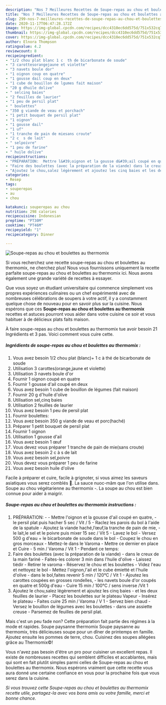 ```yaml
---
description: "Nos 7 Meilleures Recettes de Soupe-repas au chou et boulettes au thermomix"
title: "Nos 7 Meilleures Recettes de Soupe-repas au chou et boulettes au thermomix"
slug: 299-nos-7-meilleures-recettes-de-soupe-repas-au-chou-et-boulettes-au-thermomix
date: 2020-11-17T06:47:28.172Z
image: https://img-global.cpcdn.com/recipes/dcc4310ec6dd575d/751x532cq70/soupe-repas-au-chou-et-boulettes-au-thermomix-photo-principale-de-la-recette.jpg
thumbnail: https://img-global.cpcdn.com/recipes/dcc4310ec6dd575d/751x532cq70/soupe-repas-au-chou-et-boulettes-au-thermomix-photo-principale-de-la-recette.jpg
cover: https://img-global.cpcdn.com/recipes/dcc4310ec6dd575d/751x532cq70/soupe-repas-au-chou-et-boulettes-au-thermomix-photo-principale-de-la-recette.jpg
author: Elnora Thompson
ratingvalue: 4.2
reviewcount: 8
recipeingredient:
- "1/2 chou plat blanc 1 c  th de bicarbonate de soude"
- "3 carottesorangejaune et violette"
- "3 navets boule dor"
- "1 oignon coup en quatre"
- "1 gousse dail coup en deux"
- "1 cube de bouillon de lgumes fait maison"
- "20 g dhuile dolive"
- " selcinq baies"
- "2 feuilles de laurier"
- "1 peu de persil plat"
- " boulettes"
- "350 g viande de veau et porchach"
- "1 petit bouquet de persil plat"
- "1 oignon"
- "1 gousse dail"
- "1 uf"
- "1 tranche de pain de miesans croute"
- "2 c  s de lait"
- " selpoivre"
- "1 peu de farine"
- " huile dolive"
recipeinstructions:
- "PRÉPARATION:  Mettre l&#39;oignon et la gousse d&#39;ail coupé en quatre, le persil plat puis hacher 5 sec / Vit / 5 Raclez les parois du bol à l&#39;aide de la spatule Ajoutez la viande haché,l’œuf,la tranche de pain de mie, le lait,le sel et le poivre puis mixer 15 sec / Vit 5 Lavez le bol Versez 500 g d&#39;eau + le bicarbonate de soude dans le bol Coupez le chou en gros morceaux Mettez-le dans le Varoma  Mettre ce dernier en place et Cuire 5 min / Varoma / Vit 1 Pendant ce temps:"
- "Faire des boulettes (avec la préparation de la viande) dans le creux de la main fariné Faites-les colorer 3 min dans l&#39;huile d&#39;olive Laissez tiédir Retirer le varoma Réservez le chou et les boulettes Videz l&#39;eau et nettoyez le bol Mettez l&#39;oignon,l&#39;ail et le cube émietté et l&#39;huile d&#39;olive dans le bol,faites revenir 5 min / 120°C / Vit 1 Ajoutez les carottes coupées en grosses rondelles, les navets boule d&#39;or coupés en quatre et 500g d&#39;eau Cuire 15 min / 100°C / sens inverse /Vit 1"
- "Ajoutez le chou,salez légèrement et ajoutez les cinq baies et les deux feuilles de laurier Placez les boulettes sur le plateau Vapeur Insérez le plateau Faites cuire 25 min / Varoma / V 1 Servez bien chaud Versez le bouillon de légumes avec les boulettes dans une assiette creuse Parsemez de feuilles de persil plat."
categories:
- Resep
tags:
- souperepas
- au
- chou

katakunci: souperepas au chou 
nutrition: 298 calories
recipecuisine: Indonesian
preptime: "PT30M"
cooktime: "PT46M"
recipeyield: "1"
recipecategory: Dinner

---
```



![Soupe-repas au chou et boulettes au thermomix](https://img-global.cpcdn.com/recipes/dcc4310ec6dd575d/751x532cq70/soupe-repas-au-chou-et-boulettes-au-thermomix-photo-principale-de-la-recette.jpg)

Si vous recherchez une recette soupe-repas au chou et boulettes au thermomix, ne cherchez plus! Nous vous fournissons uniquement la recette parfaite soupe-repas au chou et boulettes au thermomix ici. Nous avons également une grande variété de recettes à essayer.

Que vous soyez un étudiant universitaire qui commence simplement vos propres expériences culinaires ou un chef expérimenté avec de nombreuses célébrations de soupers à votre actif, il y a constamment quelque chose de nouveau pour en savoir plus sur la cuisine. Nous espérons que ces <strong> Soupe-repas au chou et boulettes au thermomix </strong> recettes et astuces pourront vous aider dans votre cuisine ce soir et vous habituer à de délicieux plats faits maison.

<!--inarticleads1-->

À faire soupe-repas au chou et boulettes au thermomix tue avoir besoin 21 Ingrédients et 3 pas. Voici comment vous cuire cette.

##### Ingrédients de soupe-repas au chou et boulettes au thermomix :

1. Vous avez besoin 1/2 chou plat (blanc)+ 1 c à thé de bicarbonate de soude
1. Utilisation 3 carottes(orange,jaune et violette)
1. Utilisation 3 navets boule d&#39;or
1. Fournir 1 oignon coupé en quatre
1. Fournir 1 gousse d&#39;ail coupé en deux
1. Vous avez besoin 1 cube de bouillon de légumes (fait maison)
1. Fournir 20 g d&#39;huile d&#39;olive
1. Utilisation  sel,cinq baies
1. Utilisation 2 feuilles de laurier
1. Vous avez besoin 1 peu de persil plat
1. Fournir  boulettes:
1. Vous avez besoin 350 g viande de veau et porc(haché)
1. Préparer 1 petit bouquet de persil plat
1. Fournir 1 oignon
1. Utilisation 1 gousse d&#39;ail
1. Vous avez besoin 1 œuf
1. Vous devez vous préparer 1 tranche de pain de mie(sans croute)
1. Vous avez besoin 2 c à s de lait
1. Vous avez besoin  sel,poivre
1. Vous devez vous préparer 1 peu de farine
1. Vous avez besoin  huile d&#39;olive


Facile à préparer et cuire, facile à grignoter, si vous aimez les saveurs asiatiques vous serez comblés 🙂. La sauce nuoc-mâm que l&#39;on utilise dans. Soupe au chou végétarienne au thermomix -. La soupe au chou est bien connue pour aider à maigrir. 

<!--inarticleads2-->

##### Soupe-repas au chou et boulettes au thermomix instructions :

1. PRÉPARATION: -  - Mettre l&#39;oignon et la gousse d&#39;ail coupé en quatre, - le persil plat puis hacher 5 sec / Vit / 5 - Raclez les parois du bol à l&#39;aide de la spatule - Ajoutez la viande haché,l’œuf,la tranche de pain de mie, - le lait,le sel et le poivre puis mixer 15 sec / Vit 5 - Lavez le bol - Versez 500 g d&#39;eau + le bicarbonate de soude dans le bol - Coupez le chou en gros morceaux - Mettez-le dans le Varoma  - Mettre ce dernier en place et Cuire - 5 min / Varoma / Vit 1 - Pendant ce temps:
1. Faire des boulettes (avec la préparation de la viande) - dans le creux de la main fariné - Faites-les colorer 3 min dans l&#39;huile d&#39;olive - Laissez tiédir - Retirer le varoma - Réservez le chou et les boulettes - Videz l&#39;eau et nettoyez le bol - Mettez l&#39;oignon,l&#39;ail et le cube émietté et l&#39;huile d&#39;olive - dans le bol,faites revenir 5 min / 120°C / Vit 1 - Ajoutez les carottes coupées en grosses rondelles, - les navets boule d&#39;or coupés en quatre et 500g d&#39;eau - Cuire 15 min / 100°C / sens inverse /Vit 1
1. Ajoutez le chou,salez légèrement et ajoutez les cinq baies - et les deux feuilles de laurier - Placez les boulettes sur le plateau Vapeur - Insérez le plateau - Faites cuire 25 min / Varoma / V 1 - Servez bien chaud - Versez le bouillon de légumes avec les boulettes - dans une assiette creuse - Parsemez de feuilles de persil plat.


Mais c&#39;est un peu fade non? Cette préparation fait partie des régimes à la mode et rapides. Soupe paysanne thermomix Soupe paysanne au thermomix, très délicieuses soupe pour un dîner de printemps en famille. Ajoutez ensuite les pommes de terre, chou. Cuisinez des soupes allégées grâce au Thermomix©! 

<!--inarticleads1-->

<p>
Vous n'avez pas besoin d'être un pro pour cuisiner un excellent repas. Il existe de nombreuses recettes qui semblent difficiles et accablantes, mais qui sont en fait plutôt simples parmi celles de Soupe-repas au chou et boulettes au thermomix. Nous espérons vraiment que cette recette vous aura donné une certaine confiance en vous pour la prochaine fois que vous serez dans la cuisine.
</p>

<p>
<i>Si vous trouvez cette Soupe-repas au chou et boulettes au thermomix recette utile, partagez-la avec vos bons amis ou votre famille, merci et bonne chance.</i>
</p>
